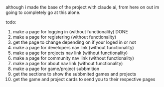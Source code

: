although i made the base of the project with  claude ai, from here on out im going to completely go at this alone.

todo:
1. make a page for logging in (without functionality) DONE
2. make a page for registering (without functionality)
3. get the page to change depending on if your loged in or not
4. make a page for developers nav link (without functionality)
5. make a page for projects nav link (without functionality)
6. make a page for community nav link (without functionality)
7. make a page for about nav link (without functionality)
8. make a page for game/project subbmition 
9. get the sections to show the subbmited games and projects
10. get the game and project cards to send you to their respective pages  